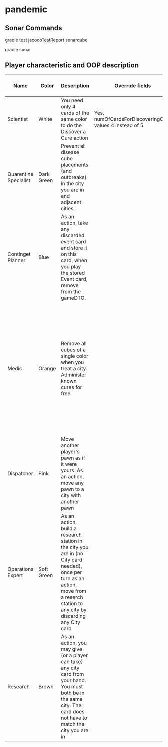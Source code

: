 # pandemic


## Sonar Commands

gradle test jacocoTestReport sonarqube

gradle sonar

## Player characteristic and OOP description

| Name                  | Color      | Description                                                                                                                       | Override fields                                         | Has additional action Types?                                                                   | Overwrites default service                                                                             | Which Type?                           | Modifies turn behave                                                                                                                                                                       | Add fields                 | One per turn |
|-----------------------|------------|-----------------------------------------------------------------------------------------------------------------------------------|---------------------------------------------------------|------------------------------------------------------------------------------------------------|--------------------------------------------------------------------------------------------------------|---------------------------------------|--------------------------------------------------------------------------------------------------------------------------------------------------------------------------------------------|----------------------------|--------------|
| Scientist             | White      | You need only 4 cards of the same color to do the Discover a Cure action                                                          | Yes. numOfCardsForDiscoveringCure values 4 instead of 5 |                                                                                                |                                                                                                        |                                       |                                                                                                                                                                                            | |              |
| Quarentine Specialist | Dark Green | Prevent all disease cube placements (and outbreaks) in the city you are in and adjacent cities.                                   |                                                         |                                                                                                |                                                                                                        |                                       | Yes. During the Infection phase, check if a city is prevented to be infected                                                                                                               ||                            | |
| Continget Planner     | Blue       | As an action, take any discarded event card and store it on this card, when you play the stored Event card, remove from the gameDTO. |                                                         | If extraEventCard is empty and are available action cards on the PlayerDesk allows to pick one |                                                                                                        | TAKEDISCARDEVENTCARD                  |                                                                                                                                                                                            | SpecialCard extraEventCard |              |
| Medic                 | Orange     | Remove all cubes of a single color when you treat a city. Administer known cures for free                                         |                                                         |                                                                                                |                                                                                                        |                                       | 1) After an action is done, checks if virus has cure and validates if city contains that box 2) During the infection, if the city where medic is, and the virus is cured, do not add a box |                            |              |
| Dispatcher            | Pink       | Move another player's pawn as if it were yours. As an action, move any pawn to a city with another pawn | | | Increase the number of available movements                                                             | DRIVEFERRY, FLYDIRECT, FLYCHARTER                                                              |                                                                                                         |                                       |                                                                                                                                                                                            |                            |              |
| Operations Expert     | Soft Green | As an action, build a research station in the city you are in (no City card needed), once per turn as an action, move from a reserch station to any city by discarding any City card  | |                                                                                                | 1) Build ReserachStation can be done anywhere 2) One per tourn, fly from a research center to anywhere | 1) BUILDRESEARCHSTATION 2) FLYCHARTER | At the beginning of a turn, refresh the boolean field to allow to use hability (2) again         | | Yes          |
| Research              | Brown      | As an action, you may give (or a player can take) any city card from your hand. You must both be in the same city. The card does not have to match the city you are in | | | Shareknowledge is possible between any card of Research to any player, or from any player to the Researcher who are on the same city | |  | |              |